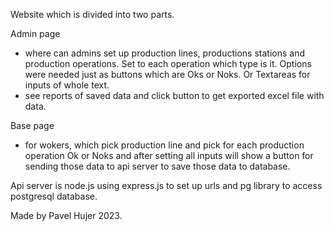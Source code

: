 Website which is divided into two parts.

Admin page


  - where can admins set up production lines, productions stations and production operations. Set to each operation which type is it. Options were needed just as buttons which are Oks or Noks. Or Textareas for inputs of whole text.
  - see reports of saved data and click button to get exported excel file with data.


Base page


  - for wokers, which pick production line and pick for each production operation Ok or Noks and after setting all inputs will show a button for sending those data to api server to save those data to database.

Api server is node.js using express.js to set up urls and pg library to access postgresql database.


Made by Pavel Hujer 2023.
